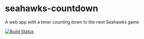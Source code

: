 # seahawks-countdown
A web app with a timer counting down to the next Seahawks game

[![Build Status](https://travis-ci.org/KatherineThompson/seahawks-countdown.svg?branch=master)](https://travis-ci.org/KatherineThompson/seahawks-countdown)